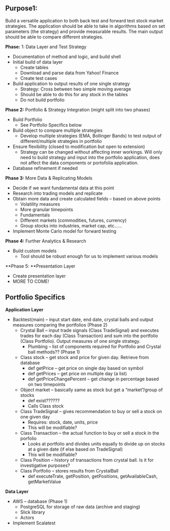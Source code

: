 ## Purpose1: 

Build a versatile application to both back test and forward test stock market strategies. The application should be able to take in algorithms based on set parameters (the strategy) and provide measurable results. The main output should be able to compare different strategies.

**Phase:** 1: Data Layer and Test Strategy

- Documentation of method and logic, and build shell
- Initial build of data layer
  - Create tables 
  - Download and parse data from Yahoo! Finance
  - Create test cases
- Build application to output results of one single strategy
  - Strategy: Cross between two simple moving average
  - Should be able to do this for any stock in the tables
  - Do not build portfolio

**Phase 2:** Portfolio & Strategy Integration (might split into two phases)

- Build Portfolio
  - See Portfolio Specifics below
- Build object to compare multiple strategies
  - Develop multiple strategies (EMA, Bollinger Bands) to test output of different/multiple strategies in portfolio
- Ensure flexibility (closed to modification but open to extension)
  - Strategy can be changed without affecting inner workings. Will only need to build strategy and input into the portfolio application, does not affect the data components or portofolia application. 
- Database refinement if needed

**Phase 3:** More Data & Replicating Models

- Decide if we want fundamental data at this point
- Research into trading models and replicate
- Obtain more data and create calculated fields – based on above points
  - Volatility measures
  - More granular timepoints
  - Fundamentals
  - Different markets (commodities, futures, currency)
  - Group stocks into industries, market cap, etc……
- Implement Monte Carlo model for forward testing

**Phase 4:** Further Analytics & Research

- Build custom models
  - Tool should be robust enough for us to implement various models

**Phase 5: **Presentation Layer

- Create presentation layer
- MORE TO COME!

## Portfolio Specifics

**Application Layer**

- Backtest(main) – input start date, end date, crystal balls and output measures comparing the portfolios (Phase 2)
  - Crystal Ball – input trade signals (Class TradeSignal) and executes trades for each day (Class Transaction) and sum into the portfolio (Class Portfolio). Output measures of one single strategy.
    - Plumbing – list of components required for Portfolio and Crystal ball methods?? (Phase 1)
  - Class stock – get stock and price for given day. Retrieve from database
      - def getPrice – get price on single day based on symbol
      - def getPrices – get price on multiple day (a list)
      - def getPriceChangePercent – get change in percentage based on two timepoints
  - Object market – basically same as stock but get a “market”/group of stocks
      - def exist??????
      - Calls Class stock
  - Class TradeSignal – gives recommendation to buy or sell a stock on one given day
      - Requires: stock, date, units, price
      - This will be modifiable?
  - Class Transaction – the actual function to buy or sell a stock in the porfolio
      - Looks at portfolio and divides units equally to divide up on stocks at a given date (if else based on TradeSignal)
      - This will be modifiable?
  - Class Position – history of transactions from crystal ball. Is it for investigative purposes?
  - Class Portfolio – stores results from CrystalBall
      - def executeTrate, getPosition, getPositions, getAvailableCash, getMarketValue

**Data Layer**
- AWS – database (Phase 1)
  - PostgreSQL for storage of raw data (archive and staging)
  - Slick library
  - Actors
- Implement Scalatest
